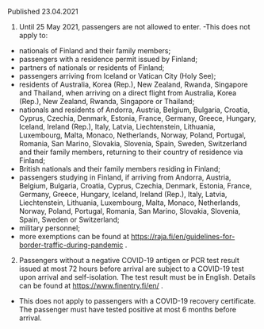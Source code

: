 Published 23.04.2021
1. Until 25 May 2021, passengers are not allowed to enter.
-This does not apply to:
- nationals of Finland and their family members;
- passengers with a residence permit issued by Finland;
- partners of nationals or residents of Finland;
- passengers arriving from Iceland or Vatican City (Holy See);
- residents of Australia, Korea (Rep.), New Zealand, Rwanda, Singapore and Thailand, when arriving on a direct flight from Australia, Korea (Rep.), New Zealand, Rwanda, Singapore or Thailand;
- nationals and residents of Andorra, Austria, Belgium, Bulgaria, Croatia, Cyprus, Czechia, Denmark, Estonia, France, Germany, Greece, Hungary, Iceland, Ireland (Rep.), Italy, Latvia, Liechtenstein, Lithuania, Luxembourg, Malta, Monaco, Netherlands, Norway, Poland, Portugal, Romania, San Marino, Slovakia, Slovenia, Spain, Sweden, Switzerland and their family members, returning to their country of residence via Finland;
- British nationals and their family members residing in Finland;
- passengers studying in Finland, if arriving from Andorra, Austria, Belgium, Bulgaria, Croatia, Cyprus, Czechia, Denmark, Estonia, France, Germany, Greece, Hungary, Iceland, Ireland (Rep.), Italy, Latvia, Liechtenstein, Lithuania, Luxembourg, Malta, Monaco, Netherlands, Norway, Poland, Portugal, Romania, San Marino, Slovakia, Slovenia, Spain, Sweden or Switzerland;
- military personnel;
- more exemptions can be found at <a href="https://raja.fi/en/guidelines-for-border-traffic-during-pandemic">https://raja.fi/en/guidelines-for-border-traffic-during-pandemic</a> .
2. Passengers without a negative COVID-19 antigen or PCR test result issued at most 72 hours before arrival are subject to a COVID-19 test upon arrival and self-isolation. The test result must be in English. Details can be found at <a href="https://www.finentry.fi/en/">https://www.finentry.fi/en/</a> .
- This does not apply to passengers with a COVID-19 recovery certificate. The passenger must have tested positive at most 6 months before arrival.

